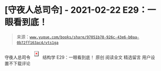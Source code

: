 # [守夜人总司令] - 2021-02-22 E29：一眼看到底！

> 来源：[`www.yuque.com/books/share/97051b78-926c-43e6-b0aa-0b72ff163ac4/vts1ga`](https://www.yuque.com/books/share/97051b78-926c-43e6-b0aa-0b72ff163ac4/vts1ga)

<ne-p id="520f42f3293818f927861ebbd5b15da4_p_0" data-lake-id="520f42f3293818f927861ebbd5b15da4_p_0"><ne-text id="u87478b86">守夜人总司令</ne-text></ne-p> <ne-p id="3148e8020e29405ae8c80517539c43fe" data-lake-id="3148e8020e29405ae8c80517539c43fe"><ne-card data-card-name="image" data-card-type="inline" id="sIoWl" data-event-boundary="card" style="color: rgb(51, 51, 51);">![](img/5821d880823ab867a7a770a17f032e71.png)  <ne-p id="4b4b55609391822d3912c0d2e63e01a0" data-lake-id="4b4b55609391822d3912c0d2e63e01a0"><ne-text id="u83f02c3d" style="color: rgb(51, 51, 51);">结构学</ne-text></ne-p> <ne-p id="71932b11dc7b14f6a1e9f3274f88e536" data-lake-id="71932b11dc7b14f6a1e9f3274f88e536"><ne-text id="ua2ea8c3a" style="color: rgb(51, 51, 51);">E29：一眼看到底！</ne-text> <ne-text id="u41bcb3f5">原创</ne-text></ne-p> <ne-p id="bea885249f30f7d0a9e7606481033b23" data-lake-id="bea885249f30f7d0a9e7606481033b23"><ne-text id="u9b9af9ba">阅读全文</ne-text></ne-p> <ne-h3 id="qZMPQ" data-lake-id="qZMPQ"><ne-heading-ext><ne-heading-anchor></ne-heading-anchor><ne-heading-fold></ne-heading-fold></ne-heading-ext><ne-heading-content><ne-text id="u63f34713" ne-fontsize="16" style="color: rgb(51, 51, 51);">精选留言</ne-text></ne-heading-content></ne-h3> <ne-p id="376102f04cc7219a293a4423e3bbdc81" data-lake-id="376102f04cc7219a293a4423e3bbdc81"><ne-text id="u267aa471" style="color: rgb(51, 51, 51);">用户设置不下载评论</ne-text></ne-p></ne-card></ne-p>